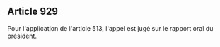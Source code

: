 Article 929
----
Pour l'application de l'article 513, l'appel est jugé sur le rapport oral du
président.
